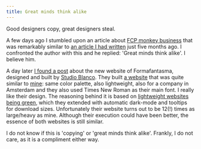 ```yaml
---
title: Great minds think alike
---
```


Good designers copy, great designers steal.

A few days ago I stumbled upon an article about [FCP monkey business](https://www.pdms.ca/improve-largest-contentful-paint-lcp-with-a-js-css-trick/) that was remarkably similar to [an article I had written](/blog/monkey-business-with-banana-leafs/) just five months ago. I confronted the author with this and he replied: 'Great minds think alike'. I believe him. 

A day later [I found a post](https://studioblanco.it/project/formafantasma) about the new website of Formafantasma, designed and built by [Studio Blanco](https://studioblanco.it/project/formafantasma). They built [a website](https://formafantasma.com) that was quite similar to [mine](/): same color palette, also lightweight, also for a company in Amsterdam and they also used Times New Roman as their main font. I really like their design. The reasoning behind it is based on [lightweight websites being green](https://www.usecue.com/nl/blog/een-groene-website/), which they extended with automatic dark-mode and tooltips for download sizes. Unfortunately their website turns out to be 12(!) times as large/heavy as mine. Although their execution could have been better, the essence of both websites is still similar.

I do not know if this is 'copying' or 'great minds think alike'. Frankly, I do not care, as it is a compliment either way.